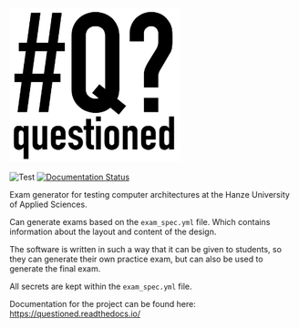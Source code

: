 <img src="https://raw.githubusercontent.com/DavidVisscher/questioned/master/docs/_static/Questioned.svg" data-canonical="https://raw.githubusercontent.com/DavidVisscher/questioned/master/docs/_static/Questioned.svg" width="300" />

![Test](https://github.com/DavidVisscher/questioned/workflows/Test/badge.svg)
[![Documentation Status](https://readthedocs.org/projects/questioned/badge/?version=latest)](https://questioned.readthedocs.io/en/latest/?badge=latest)

Exam generator for testing computer architectures at the Hanze University of Applied Sciences.

Can generate exams based on the `exam_spec.yml` file. Which contains information about the layout and content of the design.

The software is written in such a way that it can be given to students, so they can generate their own practice exam, but can also be used to generate the final exam.

All secrets are kept within the `exam_spec.yml` file.

Documentation for the project can be found here:
https://questioned.readthedocs.io/
